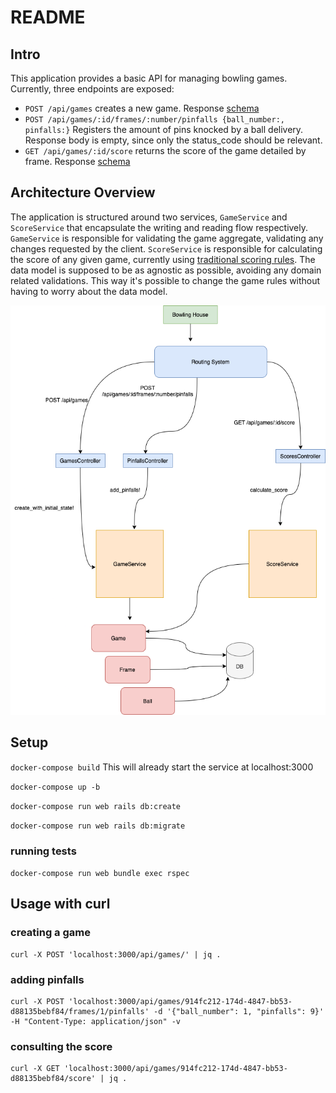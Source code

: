 # README

## Intro
This application provides a basic API for managing bowling games. Currently, three endpoints are exposed:
- `POST /api/games` creates a new game. Response [schema](./spec/support/schemas/game.json)
- `POST /api/games/:id/frames/:number/pinfalls {ball_number:, pinfalls:}` Registers the amount of pins knocked by a ball delivery. Response body is empty, since only the status_code should be relevant.
- `GET /api/games/:id/score` returns the score of the game detailed by frame. Response [schema](./spec/support/schemas/score.json)

## Architecture Overview
The application is structured around two services, `GameService` and `ScoreService` that encapsulate the writing and reading flow respectively.
`GameService` is responsible for validating the game aggregate, validating any changes requested by the client.
`ScoreService` is responsible for calculating the score of any given game, currently using [traditional scoring rules](https://en.wikipedia.org/wiki/Ten-pin_bowling#Scoring).
The data model is supposed to be as agnostic as possible, avoiding any domain related validations. This way it's possible to change the game rules without having to worry about the data model.

![Architecture diagram](./bowling_diagram.png)

## Setup
`docker-compose build` This will already start the service at localhost:3000

`docker-compose up -b`

`docker-compose run web rails db:create`

`docker-compose run web rails db:migrate`

### running tests
`docker-compose run web bundle exec rspec`


## Usage with curl
### creating a game
```
curl -X POST 'localhost:3000/api/games/' | jq .
```

### adding pinfalls
```
curl -X POST 'localhost:3000/api/games/914fc212-174d-4847-bb53-d88135bebf84/frames/1/pinfalls' -d '{"ball_number": 1, "pinfalls": 9}' -H "Content-Type: application/json" -v
```

### consulting the score
```
curl -X GET 'localhost:3000/api/games/914fc212-174d-4847-bb53-d88135bebf84/score' | jq .

```
